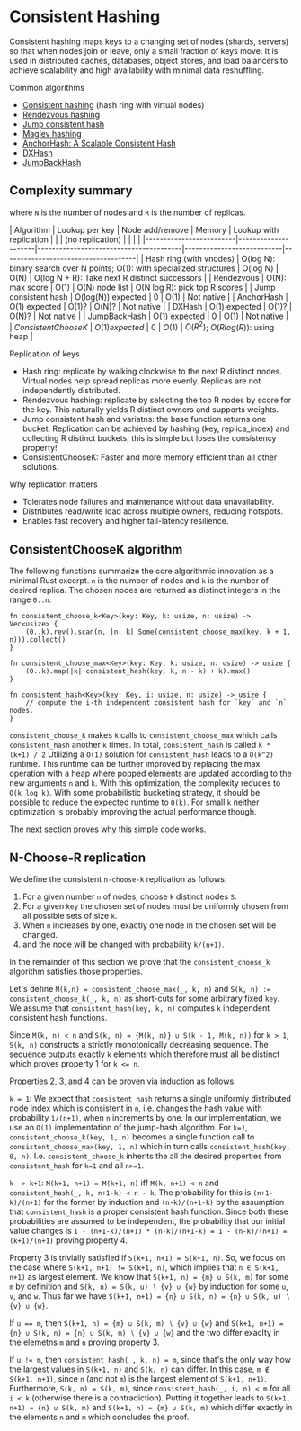 # Consistent Hashing

Consistent hashing maps keys to a changing set of nodes (shards, servers) so that when nodes join or leave, only a small fraction of keys move. It is used in distributed caches, databases, object stores, and load balancers to achieve scalability and high availability with minimal data reshuffling.

Common algorithms
- [Consistent hashing](https://en.wikipedia.org/wiki/Consistent_hashing) (hash ring with virtual nodes)
- [Rendezvous hashing](https://en.wikipedia.org/wiki/Rendezvous_hashing)
- [Jump consistent hash](https://en.wikipedia.org/wiki/Jump_consistent_hash)
- [Maglev hashing](https://research.google/pubs/pub44824) 
- [AnchorHash: A Scalable Consistent Hash](https://arxiv.org/abs/1812.09674)
- [DXHash](https://arxiv.org/abs/2107.07930)
- [JumpBackHash](https://arxiv.org/abs/2403.18682)

## Complexity summary

where `N` is the number of nodes and `R` is the number of replicas.

| Algorithm               | Lookup per key      | Node add/remove                        | Memory                    | Lookup with replication             |
|                         | (no replication)    |                                        |                           |                                     |
|-------------------------|---------------------|----------------------------------------|---------------------------|-------------------------------------|
| Hash ring (with vnodes) | O(log N): binary search over N points; O(1): with specialized structures | O(log N) | O(N) | O(log N + R): Take next R distinct successors |
| Rendezvous              | O(N): max score     | O(1)                                   | O(N) node list            | O(N log R): pick top R scores       |
| Jump consistent hash    | O(log(N)) expected  | 0                                      | O(1)                      | Not native                          |
| AnchorHash              | O(1) expected       | O(1)?                                  | O(N)?                     | Not native                          |
| DXHash                  | O(1) expected       | O(1)?                                  | O(N)?                     | Not native                          |
| JumpBackHash            | O(1) expected       | 0                                      | O(1)                      | Not native                          |
| $ConsistentChooseK$     | $O(1) expected$     | $0$                                    | $O(1)$                    | $O(R^2)$; $O(R log(R))$: using heap |

Replication of keys
- Hash ring: replicate by walking clockwise to the next R distinct nodes. Virtual nodes help spread replicas more evenly. Replicas are not independently distributed. 
- Rendezvous hashing: replicate by selecting the top R nodes by score for the key. This naturally yields R distinct owners and supports weights.
- Jump consistent hash and variatns: the base function returns one bucket. Replication can be achieved by hashing (key, replica_index) and collecting R distinct buckets; this is simple but loses the consistency property!
- ConsistentChooseK: Faster and more memory efficient than all other solutions.

Why replication matters
- Tolerates node failures and maintenance without data unavailability.
- Distributes read/write load across multiple owners, reducing hotspots.
- Enables fast recovery and higher tail-latency resilience.

## ConsistentChooseK algorithm

The following functions summarize the core algorithmic innovation as a minimal Rust excerpt.
`n` is the number of nodes and `k` is the number of desired replica.
The chosen nodes are returned as distinct integers in the range `0..n`.

```
fn consistent_choose_k<Key>(key: Key, k: usize, n: usize) -> Vec<usize> {
    (0..k).rev().scan(n, |n, k| Some(consistent_choose_max(key, k + 1, n))).collect()
}

fn consistent_choose_max<Key>(key: Key, k: usize, n: usize) -> usize {
    (0..k).map(|k| consistent_hash(key, k, n - k) + k).max()
}

fn consistent_hash<Key>(key: Key, i: usize, n: usize) -> usize {
    // compute the i-th independent consistent hash for `key` and `n` nodes.
}
```

`consistent_choose_k` makes `k` calls to `consistent_choose_max` which calls `consistent_hash` another `k` times.
In total, `consistent_hash` is called `k * (k+1) / 2` Utilizing a `O(1)` solution for `consistent_hash` leads to a `O(k^2)` runtime.
This runtime can be further improved by replacing the max operation with a heap where popped elements are updated according to the new arguments `n` and `k`.
With this optimization, the complexity reduces to `O(k log k)`.
With some probabilistic bucketing strategy, it should be possible to reduce the expected runtime to `O(k)`.
For small `k` neither optimization is probably improving the actual performance though.

The next section proves why this simple code works.

## N-Choose-R replication

We define the consistent `n-choose-k` replication as follows:

1. For a given number `n` of nodes, choose `k` distinct nodes `S`.
2. For a given `key` the chosen set of nodes must be uniformly chosen from all possible sets of size `k`.
3. When `n` increases by one, exactly one node in the chosen set will be changed.
4. and the node will be changed with probability `k/(n+1)`.

In the remainder of this section we prove that the `consistent_choose_k` algorithm satisfies those properties.

Let's define `M(k,n) = consistent_choose_max(_, k, n)` and `S(k, n) := consistent_choose_k(_, k, n)` as short-cuts for some arbitrary fixed `key`.
We assume that `consistent_hash(key, k, n)` computes `k` independent consistent hash functions.

Since `M(k, n) < n` and `S(k, n) = {M(k, n)} ∪ S(k - 1, M(k, n))` for `k > 1`, `S(k, n)` constructs a strictly monotonically decreasing sequence. The sequence outputs exactly `k` elements which therefore must all be distinct which proves property 1 for `k <= n`.

Properties 2, 3, and 4 can be proven via induction as follows.

`k = 1`: We expect that `consistent_hash` returns a single uniformly distributed node index which is consistent in `n`, i.e. changes the hash value with probability `1/(n+1)`, when `n` increments by one. In our implementation, we use an `O(1)` implementation of the jump-hash algorithm. For `k=1`, `consistent_choose_k(key, 1, n)` becomes a single function call to `consistent_choose_max(key, 1, n)` which in turn calls `consistent_hash(key, 0, n)`. I.e. `consistent_choose_k` inherits the all the desired properties from `consistent_hash` for `k=1` and all `n>=1`.

`k -> k+1`: `M(k+1, n+1) = M(k+1, n)` iff `M(k, n+1) < n` and `consistent_hash(_, k, n+1-k) < n - k`. The probability for this is `(n+1-k)/(n+1)` for the former by induction and `(n-k)/(n+1-k)` by the assumption that `consistent_hash` is a proper consistent hash function. Since both these probabilities are assumed to be independent, the probability that our initial value changes is `1 - (n+1-k)/(n+1) * (n-k)/(n+1-k) = 1 - (n-k)/(n+1) = (k+1)/(n+1)` proving property 4.

Property 3 is trivially satisfied if `S(k+1, n+1) = S(k+1, n)`. So, we focus on the case where `S(k+1, n+1) != S(k+1, n)`, which implies that `n ∈ S(k+1, n+1)` as largest element.
We know that `S(k+1, n) = {m} ∪ S(k, m)` for some `m` by definition and `S(k, n) = S(k, u) ∖ {v} ∪ {w}` by induction for some `u`, `v`, and `w`. Thus far we have `S(k+1, n+1) = {n} ∪ S(k, n) = {n} ∪ S(k, u) ∖ {v} ∪ {w}`.

If `u == m`, then `S(k+1, n) = {m} ∪ S(k, m) ∖ {v} ∪ {w}` and `S(k+1, n+1) = {n} ∪ S(k, n) = {n} ∪ S(k, m) ∖ {v} ∪ {w}` and the two differ exaclty in the elemetns `m` and `n` proving property 3.

If `u != m`, then `consistent_hash(_, k, n) = m`, since that's the only way how the largest values in `S(k+1, n)` and `S(k, n)` can differ. In this case, `m ∉ S(k+1, n+1)`, since `n` (and not `m`) is the largest element of `S(k+1, n+1)`. Furthermore, `S(k, n) = S(k, m)`, since `consistent_hash(_, i, n) < m` for all `i < k` (otherwise there is a contradiction).
Putting it together leads to `S(k+1, n+1) = {n} ∪ S(k, m)` and `S(k+1, n) = {m} ∪ S(k, m)` which differ exactly in the elements `n` and `m` which concludes the proof.

